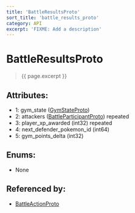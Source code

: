 ```yaml
---
title: 'BattleResultsProto'
sort_title: 'battle_results_proto'
category: API
excerpt: 'FIXME: Add a description'
---
```


[comment]: <> (THIS PART IS GENERATED - AKA DON'T EDIT THIS PART MANUALLY)

# BattleResultsProto

> {{ page.excerpt }}

## Attributes:

- 1: gym_state ([GymStateProto](../GymStateProto/))
- 2: attackers ([BattleParticipantProto](../BattleParticipantProto/)) repeated
- 3: player_xp_awarded (int32) repeated
- 4: next_defender_pokemon_id (int64)
- 5: gym_points_delta (int32)

## Enums:

- None

## Referenced by:

- [BattleActionProto](../BattleActionProto/)

[comment]: <> (YOU CAN EDIT AFTER THIS)
